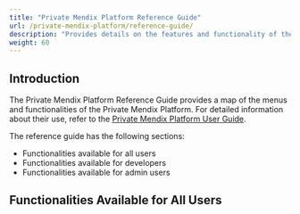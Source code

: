 ```yaml
---
title: "Private Mendix Platform Reference Guide"
url: /private-mendix-platform/reference-guide/
description: "Provides details on the features and functionality of the Private Mendix Platform."
weight: 60
---
```


## Introduction

The Private Mendix Platform Reference Guide provides a map of the menus and functionalities of the Private Mendix Platform. For detailed information about their use, refer to the [Private Mendix Platform User Guide](/private-mendix-platform/user-guide/).

The reference guide has the following sections:

* Functionalities available for all users
* Functionalities available for developers
* Functionalities available for admin users

## Functionalities Available for All Users

